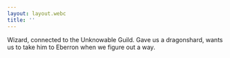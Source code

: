 ```yaml
---
layout: layout.webc
title: ''
---
```

Wizard, connected to the Unknowable Guild. Gave us a dragonshard, wants us to take him to Eberron when we figure out a way.
